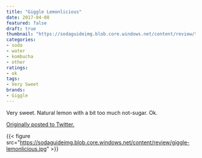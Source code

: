 ```yaml
---
title: "Giggle Lemonlicious"
date: 2017-04-08
featured: false
draft: true
thumbnail: "https://sodaguideimg.blob.core.windows.net/content/review/thumbs/giggle-lemonlicious.jpg"
categories:
- soda
- water
- kombucha
- other
ratings:
- ok
tags:
- Very Sweet
brands:
- Giggle
---
```


Very sweet. Natural lemon with a bit too much not-sugar. Ok.

[Originally posted to Twitter.](https://twitter.com/Cavorter/status/850759816498827266)

{{< figure src="https://sodaguideimg.blob.core.windows.net/content/review/giggle-lemonlicious.jpg" >}}

